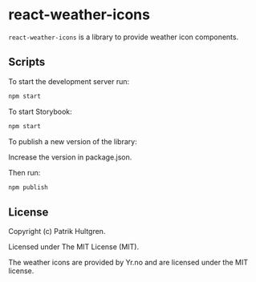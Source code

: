 # react-weather-icons

`react-weather-icons` is a library to provide weather icon components.

## Scripts

To start the development server run:

```bash
npm start
```

To start Storybook:

```bash
npm start
```

To publish a new version of the library:

Increase the version in package.json.

Then run:

```bash
npm publish
```

## License

Copyright (c) Patrik Hultgren.

Licensed under The MIT License (MIT).

The weather icons are provided by Yr.no and are licensed under the MIT license.
